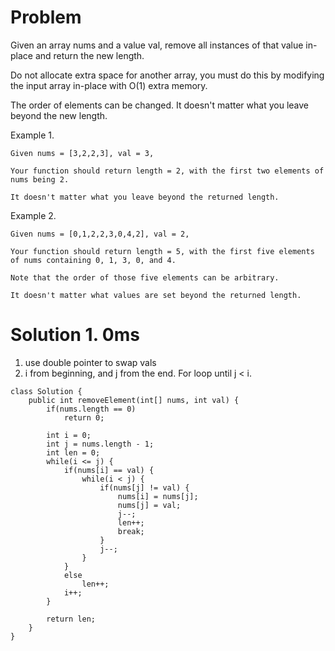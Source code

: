 # Problem

Given an array nums and a value val, remove all instances of that value in-place and return the new length.

Do not allocate extra space for another array, you must do this by modifying the input array in-place with O(1) extra memory.

The order of elements can be changed. It doesn't matter what you leave beyond the new length.

Example 1.
```
Given nums = [3,2,2,3], val = 3,

Your function should return length = 2, with the first two elements of nums being 2.

It doesn't matter what you leave beyond the returned length.
```

Example 2.
```
Given nums = [0,1,2,2,3,0,4,2], val = 2,

Your function should return length = 5, with the first five elements of nums containing 0, 1, 3, 0, and 4.

Note that the order of those five elements can be arbitrary.

It doesn't matter what values are set beyond the returned length.
```


# Solution 1. 0ms
1. use double pointer to swap vals
2. i from beginning, and j from the end. For loop until j < i.

```
class Solution {
    public int removeElement(int[] nums, int val) {
        if(nums.length == 0)
            return 0;
        
        int i = 0;
        int j = nums.length - 1;
        int len = 0;
        while(i <= j) {
            if(nums[i] == val) {
                while(i < j) {
                    if(nums[j] != val) {
                        nums[i] = nums[j];
                        nums[j] = val;
                        j--;
                        len++;
                        break;
                    }
                    j--;
                }
            }
            else
                len++;
            i++;
        }
        
        return len;
    }
}
```
